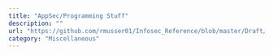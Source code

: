 ```yaml
---
title: "AppSec/Programming Stuff"
description: ""
url: "https://github.com/rmusser01/Infosec_Reference/blob/master/Draft/Programming_Language_Security.md"
category: "Miscellaneous"
---
```

